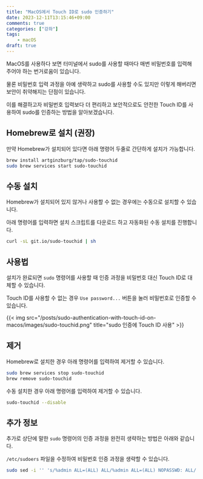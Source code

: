 ```yaml
---
title: "MacOS에서 Touch ID로 sudo 인증하기"
date: 2023-12-11T13:15:46+09:00
comments: true
categories: ["강좌"]
tags:
    - macOS
draft: true
---
```


MacOS를 사용하다 보면 터미널에서 sudo를 사용할 때마다 매번 비밀번호를 입력해 주어야 하는 번거로움이 있습니다.

물론 비밀번호 입력 과정을 아예 생략하고 sudo를 사용할 수도 있지만 이렇게 해버리면 보안이 취약해지는 단점이 있습니다.

이를 해결하고자 비밀번호 입력보다 더 편리하고 보안적으로도 안전한 Touch ID를 사용하여 sudo를 인증하는 방법을 알아보겠습니다.

## Homebrew로 설치 (권장)

만약 Homebrew가 설치되어 있다면 아래 명령어 두줄로 간단하게 설치가 가능합니다.

```sh
brew install artginzburg/tap/sudo-touchid
sudo brew services start sudo-touchid
```

## 수동 설치

Homebrew가 설치되어 있지 않거나 사용할 수 없는 경우에는 수동으로 설치할 수 있습니다.

아래 명령어를 입력하면 설치 스크립트를 다운로드 하고 자동화된 수동 설치를 진행합니다.

```sh
curl -sL git.io/sudo-touchid | sh
```

## 사용법

설치가 완료되면 `sudo` 명령어를 사용할 때 인증 과정을 비밀번호 대신 Touch ID로 대체할 수 있습니다.

Touch ID를 사용할 수 없는 경우 `Use password...` 버튼을 눌러 비밀번호로 인증할 수 있습니다.

{{< img src="/posts/sudo-authentication-with-touch-id-on-macos/images/sudo-touchid.png" title="sudo 인증에 Touch ID 사용" >}}

## 제거

Homebrew로 설치한 경우 아래 명령어를 입력하여 제거할 수 있습니다.

```sh
sudo brew services stop sudo-touchid
brew remove sudo-touchid
```

수동 설치한 경우 아래 명령어를 입력하여 제거할 수 있습니다.

```sh
sudo-touchid --disable
```

## 추가 정보

추가로 상단에 말한 `sudo` 명령어의 인증 과정을 완전히 생략하는 방법은 아래와 같습니다.

`/etc/sudoers` 파일을 수정하여 비밀번호 인증 과정을 생략할 수 있습니다.

```sh
sudo sed -i '' 's/%admin ALL=(ALL) ALL/%admin ALL=(ALL) NOPASSWD: ALL/' /etc/sudoers
```
